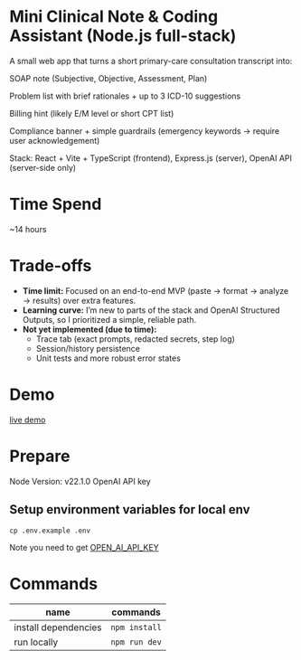 # Mini Clinical Note & Coding Assistant (Node.js full-stack)

A small web app that turns a short primary-care consultation transcript into:

SOAP note (Subjective, Objective, Assessment, Plan)

Problem list with brief rationales + up to 3 ICD-10 suggestions

Billing hint (likely E/M level or short CPT list)

Compliance banner + simple guardrails (emergency keywords → require user acknowledgement)

Stack: React + Vite + TypeScript (frontend), Express.js (server), OpenAI API (server-side only)

# Time Spend

~14 hours

# Trade-offs

- **Time limit:** Focused on an end-to-end MVP (paste → format → analyze → results) over extra features.
- **Learning curve:** I’m new to parts of the stack and OpenAI Structured Outputs, so I prioritized a simple, reliable path.
- **Not yet implemented (due to time):**
  - Trace tab (exact prompts, redacted secrets, step log)
  - Session/history persistence
  - Unit tests and more robust error states

# Demo

[live demo](https://clinical-ai-assistant.chelseayang.work/)

# Prepare

Node Version: v22.1.0
OpenAI API key

## Setup environment variables for local env

```
cp .env.example .env
```

Note you need to get [OPEN_AI_API_KEY](https://platform.openai.com/api-keys)

# Commands

| name                 | commands      |
| -------------------- | ------------- |
| install dependencies | `npm install` |
| run locally          | `npm run dev` |
